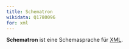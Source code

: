 ```yaml
---
title: Schematron
wikidata: Q1780096
for: xml
---
```


**Schematron** ist eine Schemasprache für [XML](../xml).

<list-schemas format="schematron"/>
